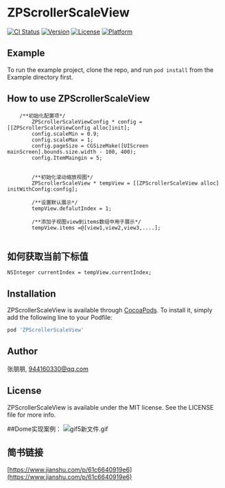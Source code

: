 # ZPScrollerScaleView

[![CI Status](https://img.shields.io/travis/张朋朋/ZPScrollerScaleView.svg?style=flat)](https://travis-ci.org/张朋朋/ZPScrollerScaleView)
[![Version](https://img.shields.io/cocoapods/v/ZPScrollerScaleView.svg?style=flat)](https://cocoapods.org/pods/ZPScrollerScaleView)
[![License](https://img.shields.io/cocoapods/l/ZPScrollerScaleView.svg?style=flat)](https://cocoapods.org/pods/ZPScrollerScaleView)
[![Platform](https://img.shields.io/cocoapods/p/ZPScrollerScaleView.svg?style=flat)](https://cocoapods.org/pods/ZPScrollerScaleView)

## Example

To run the example project, clone the repo, and run `pod install` from the Example directory first.

## How to use ZPScrollerScaleView
```
    /**初始化配置项*/
        ZPScrollerScaleViewConfig * config = [[ZPScrollerScaleViewConfig alloc]init];
        config.scaleMin = 0.9;
        config.scaleMax = 1;
        config.pageSize = CGSizeMake([UIScreen mainScreen].bounds.size.width - 100, 400);
        config.ItemMaingin = 5;
       
        
        /**初始化滚动缩放视图*/
        ZPScrollerScaleView * tempView = [[ZPScrollerScaleView alloc] initWithConfig:config];
        
        /**设置默认展示*/
        tempView.defalutIndex = 1;
        
        /**添加子视图view到items数组中用于展示*/
        tempView.items =@[view1,view2,view3,....];
        
```

## 如何获取当前下标值

```
NSInteger currentIndex = tempView.currentIndex;

```

## Installation

ZPScrollerScaleView is available through [CocoaPods](https://cocoapods.org). To install
it, simply add the following line to your Podfile:

```ruby
pod 'ZPScrollerScaleView'
```

## Author

张朋朋, 944160330@qq.com

## License

ZPScrollerScaleView is available under the MIT license. See the LICENSE file for more info.

##Dome实现案例：
![gif5新文件.gif](https://upload-images.jianshu.io/upload_images/11285123-15764dd75f068532.gif?imageMogr2/auto-orient/strip)

## 简书链接
[https://www.jianshu.com/p/61c6640919e6](https://www.jianshu.com/p/61c6640919e6)
